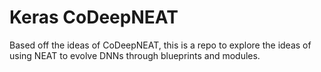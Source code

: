 # Keras CoDeepNEAT

Based off the ideas of CoDeepNEAT, this is a repo to explore the ideas of using
 NEAT to evolve DNNs through blueprints and modules.